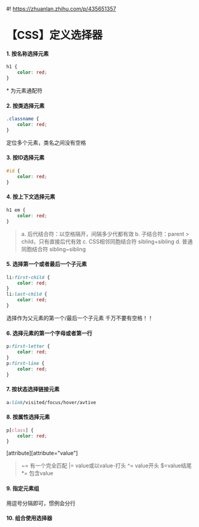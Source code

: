 #! https://zhuanlan.zhihu.com/p/435651357
# 【CSS】定义选择器
#### 1. 按名称选择元素
``` css
h1 {
    color: red;
}
```
\* 为元素通配符

#### 2. 按类选择元素
``` css
.classname {
    color: red;
}
```
定位多个元素，类名之间没有空格
#### 3. 按ID选择元素
``` css
#id {
    color: red;
}
```
#### 4. 按上下文选择元素
``` css
h1 em {
    color: red;
}
```
> a. 后代结合符：以空格隔开，间隔多少代都有效
> b. 子结合符：parent > child，只有直接后代有效
> c. CSS相邻同胞结合符 sibling+sibling
> d. 普通同胞结合符 sibling~sibling

#### 5. 选择第一个或者最后一个子元素
``` css
li:first-child {
    color: red;
}
li:last-child {
    color: red;
}
```
选择作为父元素的第一个/最后一个子元素
千万不要有空格！！

#### 6. 选择元素的第一个字母或者第一行
``` css
p:first-letter {
    color: red;
}
p:first-line {
    color: red;
}
```
#### 7. 按状态选择链接元素
``` css
a:link/visited/focus/hover/avtive
```
#### 8. 按属性选择元素
``` css
p[class] {
    color: red;
}
```
[attribute][attribute="value"]
> ~= 有一个完全匹配
> |= value或以value-打头
> ^= value开头 
> $=value结尾
> *= 包含value

#### 9. 指定元素组
用逗号分隔即可，惯例会分行
#### 10. 组合使用选择器
